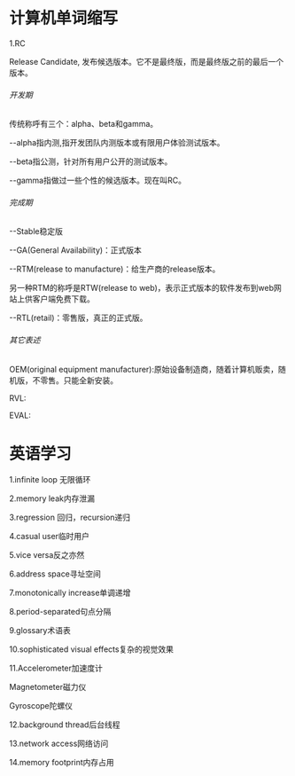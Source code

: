 # 计算机单词缩写

1.RC

Release Candidate, 发布候选版本。它不是最终版，而是最终版之前的最后一个版本。

###### 开发期

传统称呼有三个：alpha、beta和gamma。

--alpha指内测,指开发团队内测版本或有限用户体验测试版本。

--beta指公测，针对所有用户公开的测试版本。

--gamma指做过一些个性的候选版本。现在叫RC。

###### 完成期

--Stable稳定版

--GA(General Availability)：正式版本

--RTM(release to manufacture)：给生产商的release版本。

另一种RTM的称呼是RTW(release to web)，表示正式版本的软件发布到web网站上供客户端免费下载。

--RTL(retail)：零售版，真正的正式版。

###### 其它表述

OEM(original equipment manufacturer):原始设备制造商，随着计算机贩卖，随机版，不零售。只能全新安装。

RVL:

EVAL:

# 英语学习

1.infinite loop 无限循环

2.memory leak内存泄漏

3.regression 回归，recursion递归

4.casual user临时用户

5.vice versa反之亦然

6.address space寻址空间

7.monotonically increase单调递增

8.period-separated句点分隔

9.glossary术语表

10.sophisticated visual effects复杂的视觉效果

11.Accelerometer加速度计

Magnetometer磁力仪

Gyroscope陀螺仪

12.background thread后台线程

13.network access网络访问

14.memory footprint内存占用